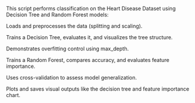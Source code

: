 This script performs classification on the Heart Disease Dataset using Decision Tree and Random Forest models:

Loads and preprocesses the data (splitting and scaling).

Trains a Decision Tree, evaluates it, and visualizes the tree structure.

Demonstrates overfitting control using max_depth.

Trains a Random Forest, compares accuracy, and evaluates feature importance.

Uses cross-validation to assess model generalization.

Plots and saves visual outputs like the decision tree and feature importance chart.








